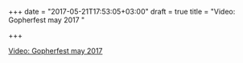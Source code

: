+++
date = "2017-05-21T17:53:05+03:00"
draft = true
title = "Video: Gopherfest may 2017 "

+++

<p><a href="https://golangnews.com/stories/2213-video-gopherfest-may-2017-gopherfest">Video: Gopherfest may 2017 </a></p>